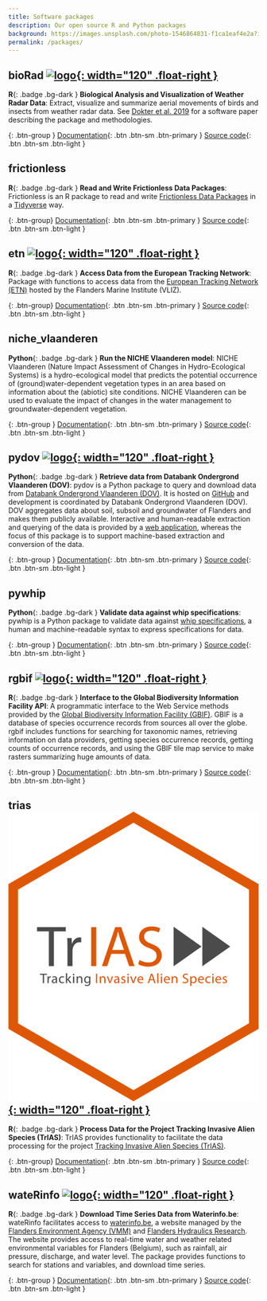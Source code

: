 ```yaml
---
title: Software packages
description: Our open source R and Python packages
background: https://images.unsplash.com/photo-1546864831-f1ca1eaf4e2a?ixlib=rb-1.2.1&ixid=eyJhcHBfaWQiOjEyMDd9&auto=format&fit=crop&w=1500&q=80
permalink: /packages/
---
```


[biorad]: http://adokter.github.io/bioRad
[biorad_github]: https://github.com/adokter/bioRad
[biorad_logo]: https://github.com/adokter/bioRad/blob/master/man/figures/logo.png?raw=true

[frictionless]: https://frictionlessdata.github.io/frictionless-r/
[frictionless_github]: https://github.com/frictionlessdata/frictionless-r

[etn]: https://inbo.github.io/etn/
[etn_github]: https://github.com/inbo/etn
[etn_logo]: https://github.com/inbo/etn/blob/main/man/figures/logo.png?raw=true

[niche_vlaanderen]: https://inbo.github.io/niche_vlaanderen/
[niche_vlaanderen_github]: https://github.com/inbo/niche_vlaanderen

[pydov]: https://pydov.readthedocs.io/
[pydov_github]: https://github.com/DOV-Vlaanderen/pydov
[pydov_logo]: https://github.com/DOV-Vlaanderen/pydov/blob/master/docs/_static/img/logo.png?raw=true

[pywhip]: https://inbo.github.io/pywhip/
[pywhip_github]: https://github.com/inbo/pywhip

[rgbif]: https://docs.ropensci.org/rgbif/
[rgbif_github]: https://github.com/ropensci/rgbif 
[rgbif_logo]: https://github.com/ropensci/rgbif/blob/master/man/figures/logo.png?raw=true

[trias]: https://trias-project.github.io/trias
[trias_github]: https://github.com/trias-project/trias
[trias_logo]: https://github.com/trias-project/trias/blob/master/man/figures/logo.png?raw=true

[waterinfo]: https://docs.ropensci.org/wateRinfo/
[waterinfo_github]: https://github.com/ropensci/wateRinfo
[waterinfo_logo]: https://github.com/ropensci/wateRinfo/blob/master/man/figures/logo.png?raw=true

<!--
### title [![logo][pkg_logo]{: width="120" .float-right }][pkg]

**pkg title**: pkg description

{: .btn-group}
[Documentation][pkg]{: .btn .btn-sm .btn-primary }
[Source code][pkg_github]{: .btn .btn-sm .btn-light }
-->

## bioRad [![logo][biorad_logo]{: width="120" .float-right }][biorad]

**R**{: .badge .bg-dark } **Biological Analysis and Visualization of Weather Radar Data**: Extract, visualize and summarize aerial movements of birds and insects from weather radar data. See [Dokter et al. 2019](https://doi.org/10.1111/ecog.04028) for a software paper describing the package and methodologies.

{: .btn-group }
[Documentation][biorad]{: .btn .btn-sm .btn-primary }
[Source code][biorad_github]{: .btn .btn-sm .btn-light }

## frictionless

**R**{: .badge .bg-dark } **Read and Write Frictionless Data Packages**: Frictionless is an R package to read and write [Frictionless Data Packages](https://specs.frictionlessdata.io/data-package/) in a [Tidyverse](https://www.tidyverse.org/) way.

{: .btn-group}
[Documentation][frictionless]{: .btn .btn-sm .btn-primary }
[Source code][frictionless_github]{: .btn .btn-sm .btn-light }

## etn [![logo][etn_logo]{: width="120" .float-right }][etn]

**R**{: .badge .bg-dark } **Access Data from the European Tracking Network**: Package with functions to access data from the [European Tracking Network (ETN)](http://www.lifewatch.be/etn/) hosted by the Flanders Marine Institute (VLIZ).

{: .btn-group}
[Documentation][etn]{: .btn .btn-sm .btn-primary }
[Source code][etn_github]{: .btn .btn-sm .btn-light }

## niche_vlaanderen

**Python**{: .badge .bg-dark } **Run the NICHE Vlaanderen model**: NICHE Vlaanderen (Nature Impact Assessment of Changes in Hydro-Ecological Systems) is a hydro-ecological model that predicts the potential occurrence of (ground)water-dependent vegetation types in an area based on information about the (abiotic) site conditions. NICHE Vlaanderen can be used to evaluate the impact of changes in the water management to groundwater-dependent vegetation.

{: .btn-group }
[Documentation][niche_vlaanderen]{: .btn .btn-sm .btn-primary }
[Source code][niche_vlaanderen_github]{: .btn .btn-sm .btn-light }

## pydov [![logo][pydov_logo]{: width="120" .float-right }][pydov]

**Python**{: .badge .bg-dark } **Retrieve data from Databank Ondergrond Vlaanderen (DOV)**: pydov is a Python package to query and download data from [Databank Ondergrond Vlaanderen (DOV)](https://www.dov.vlaanderen.be). It is hosted on [GitHub](https://github.com/DOV-Vlaanderen/pydov) and development is coordinated by Databank Ondergrond Vlaanderen (DOV). DOV aggregates data about soil, subsoil and groundwater of Flanders and makes them publicly available. Interactive and human-readable extraction and querying of the data is provided by a [web application](https://www.dov.vlaanderen.be/portaal/?module=verkenner#ModulePage), whereas the focus of this package is to support machine-based extraction and conversion of the data.

{: .btn-group }
[Documentation][pydov]{: .btn .btn-sm .btn-primary }
[Source code][pydov_github]{: .btn .btn-sm .btn-light }

## pywhip

**Python**{: .badge .bg-dark } **Validate data against whip specifications**: pywhip is a Python package to validate data against [whip specifications](https://github.com/inbo/whip), a human and machine-readable syntax to express specifications for data.

{: .btn-group }
[Documentation][pywhip]{: .btn .btn-sm .btn-primary }
[Source code][pywhip_github]{: .btn .btn-sm .btn-light }

## rgbif [![logo][rgbif_logo]{: width="120" .float-right }][rgbif]

**R**{: .badge .bg-dark } **Interface to the Global Biodiversity Information Facility API**: A programmatic interface to the Web Service methods provided by the [Global Biodiversity Information Facility (GBIF)](https://www.gbif.org/developer/summary). GBIF is a database of species occurrence records from sources all over the globe. rgbif includes functions for searching for taxonomic names, retrieving information on data providers, getting species occurrence records, getting counts of occurrence records, and using the GBIF tile map service to make rasters summarizing huge amounts of data.

{: .btn-group }
[Documentation][rgbif]{: .btn .btn-sm .btn-primary }
[Source code][rgbif_github]{: .btn .btn-sm .btn-light }

## trias [![logo][trias_logo]{: width="120" .float-right }][trias]

**R**{: .badge .bg-dark } **Process Data for the Project Tracking Invasive Alien Species (TrIAS)**: TrIAS provides functionality to facilitate the data processing for the project [Tracking Invasive Alien Species (TrIAS)](http://www.trias-project.be).

{: .btn-group}
[Documentation][trias]{: .btn .btn-sm .btn-primary }
[Source code][trias_github]{: .btn .btn-sm .btn-light }

## wateRinfo [![logo][waterinfo_logo]{: width="120" .float-right }][waterinfo]

**R**{: .badge .bg-dark } **Download Time Series Data from Waterinfo.be**: wateRinfo facilitates access to [waterinfo.be](https://www.waterinfo.be/), a website managed by the [Flanders Environment Agency (VMM)](https://en.vmm.be/) and [Flanders Hydraulics Research](https://www.waterbouwkundiglaboratorium.be/). The website provides access to real-time water and weather related environmental variables for Flanders (Belgium), such as rainfall, air pressure, discharge, and water level. The package provides functions to search for stations and variables, and download time series.

{: .btn-group }
[Documentation][waterinfo]{: .btn .btn-sm .btn-primary }
[Source code][waterinfo_github]{: .btn .btn-sm .btn-light }
